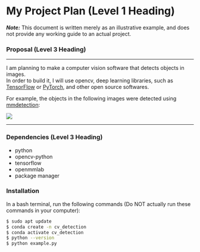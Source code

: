# My Project Plan (Level 1 Heading)  
***Note:*** This document is written merely as an illustrative example, and does not provide any working guide to an actual project.  

### Proposal (Level 3 Heading)  
---
I am planning to make a computer vision software that detects objects in images.  
In order to build it, I will use opencv, deep learning libraries, such as [TensorFlow](https://www.tensorflow.org/) or [PyTorch](https://pytorch.org/), and other open source softwares.  

For example, the objects in the following images were detected using [mmdetection](https://github.com/open-mmlab/mmdetection): 

![](https://user-images.githubusercontent.com/12907710/137271636-56ba1cd2-b110-4812-8221-b4c120320aa9.png)

---
### Dependencies (Level 3 Heading)  
- python  
- opencv-python  
- tensorflow  
- openmmlab  
- package manager  

### Installation  

In a bash terminal, run the following commands (Do NOT actually run these commands in
your computer):

```sh
$ sudo apt update
$ conda create -n cv_detection
$ conda activate cv_detection
$ python --version
$ python example.py  
```

